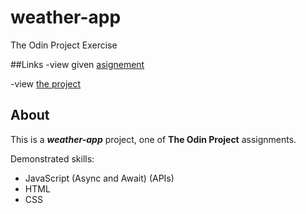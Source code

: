 # weather-app
The Odin Project Exercise

##Links
-view given [asignement](https://www.theodinproject.com/lessons/node-path-javascript-weather-app#assignment)

-view [the project](https://volodimeru.github.io/weather-app)

## About 
This is a ***weather-app*** project, one of **The Odin Project** assignments.

Demonstrated skills:
- JavaScript (Async and Await) (APIs)
- HTML
- CSS

